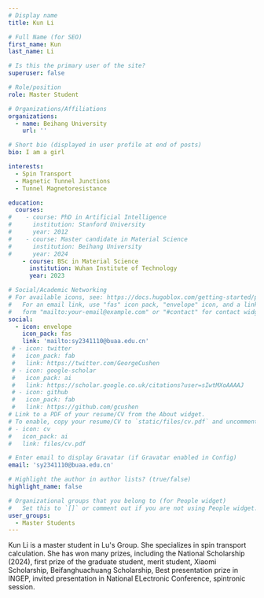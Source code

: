 ```yaml
---
# Display name
title: Kun Li

# Full Name (for SEO)
first_name: Kun
last_name: Li

# Is this the primary user of the site?
superuser: false

# Role/position
role: Master Student

# Organizations/Affiliations
organizations:
  - name: Beihang University
    url: ''

# Short bio (displayed in user profile at end of posts)
bio: I am a girl

interests:
  - Spin Transport
  - Magnetic Tunnel Junctions
  - Tunnel Magnetoresistance

education:
  courses:
#    - course: PhD in Artificial Intelligence
#      institution: Stanford University
#      year: 2012
#    - course: Master candidate in Material Science
#      institution: Beihang University
#      year: 2024
    - course: BSc in Material Science
      institution: Wuhan Institute of Technology
      year: 2023

# Social/Academic Networking
# For available icons, see: https://docs.hugoblox.com/getting-started/page-builder/#icons
#   For an email link, use "fas" icon pack, "envelope" icon, and a link in the
#   form "mailto:your-email@example.com" or "#contact" for contact widget.
social:
  - icon: envelope
    icon_pack: fas
    link: 'mailto:sy2341110@buaa.edu.cn'
 # - icon: twitter
 #   icon_pack: fab
 #   link: https://twitter.com/GeorgeCushen
 # - icon: google-scholar
 #   icon_pack: ai
 #   link: https://scholar.google.co.uk/citations?user=sIwtMXoAAAAJ
 # - icon: github
 #   icon_pack: fab
 #   link: https://github.com/gcushen
# Link to a PDF of your resume/CV from the About widget.
# To enable, copy your resume/CV to `static/files/cv.pdf` and uncomment the lines below.
# - icon: cv
#   icon_pack: ai
#   link: files/cv.pdf

# Enter email to display Gravatar (if Gravatar enabled in Config)
email: 'sy2341110@buaa.edu.cn'

# Highlight the author in author lists? (true/false)
highlight_name: false

# Organizational groups that you belong to (for People widget)
#   Set this to `[]` or comment out if you are not using People widget.
user_groups:
  - Master Students
---
```


Kun Li is a master student in Lu's Group. She specializes in spin transport calculation. She has won many prizes, including the National Scholarship (2024), first prize of the graduate student, merit student, Xiaomi Scholarship, Beifanghuachuang Scholarship, Best presentation prize in INGEP, invited presentation in National ELectronic Conference, spintronic session.
